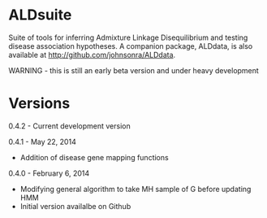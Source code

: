 ALDsuite
========

Suite of tools for inferring Admixture Linkage Disequilibrium
and testing disease association hypotheses. A companion package,
ALDdata, is also available at http://github.com/johnsonra/ALDdata.

WARNING - this is still an early beta version and under heavy development

Versions
========

0.4.2 - Current development version

0.4.1 - May 22, 2014

* Addition of disease gene mapping functions

0.4.0 - February 6, 2014

* Modifying general algorithm to take MH sample of G before updating HMM
* Initial version availalbe on Github